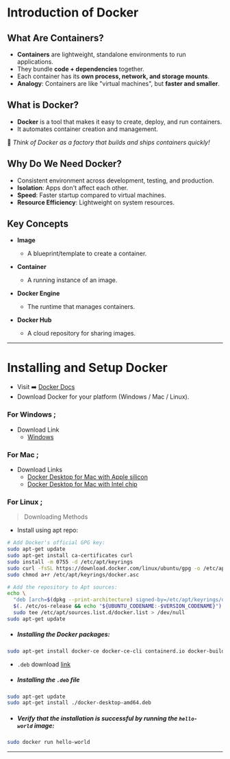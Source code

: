 

# Introduction of Docker 

## What Are Containers?

- **Containers** are lightweight, standalone environments to run applications.
- They bundle **code + dependencies** together.
- Each container has its **own process, network, and storage mounts**.
- **Analogy**: Containers are like "virtual machines", but **faster and smaller**.
## What is Docker?

- **Docker** is a tool that makes it easy to create, deploy, and run containers.
- It automates container creation and management.

💬 *Think of Docker as a factory that builds and ships containers quickly!*

## Why Do We Need Docker?

- Consistent environment across development, testing, and production.
- **Isolation**: Apps don't affect each other.
- **Speed**: Faster startup compared to virtual machines.
- **Resource Efficiency**: Lightweight on system resources.

##  Key Concepts

 - **Image**          
	 - A blueprint/template to create a container. 

 - **Container**     
	 - A running instance of an image. 

 - **Docker Engine** 
	 - The runtime that manages containers. 
 
 - **Docker Hub**  
	 - A cloud repository for sharing images. 

---
#  Installing and Setup Docker

- Visit ➡️ [Docker Docs](http://docs.docker.com/)
- Download Docker for your platform (Windows / Mac / Linux).

### For Windows ;
- Download Link 
	- [Windows](https://desktop.docker.com/win/main/amd64/190950/Docker%20Desktop%20Installer.exe?_gl=1*1d3ubxo*_gcl_au*MTIyMTcxMDYyNC4xNzQ0NzA4NTU4*_ga*MTEyODg3MTc3LjE3NDA3NTA2OTU.*_ga_XJWPQMJYHQ*MTc0NTkwMzcwMy43LjEuMTc0NTkwNDQwNC42MC4wLjA.)

### For Mac ;
- Download Links 
	- [Docker Desktop for Mac with Apple silicon](https://desktop.docker.com/mac/main/arm64/Docker.dmg?utm_source=docker&utm_medium=webreferral&utm_campaign=docs-driven-download-mac-arm64&_gl=1*1kgq4x1*_gcl_au*MTIyMTcxMDYyNC4xNzQ0NzA4NTU4*_ga*MTEyODg3MTc3LjE3NDA3NTA2OTU.*_ga_XJWPQMJYHQ*MTc0NTkwMzcwMy43LjEuMTc0NTkwMzcxNi40Ny4wLjA.)
	- [Docker Desktop for Mac with Intel chip](https://desktop.docker.com/mac/main/amd64/Docker.dmg?utm_source=docker&utm_medium=webreferral&utm_campaign=docs-driven-download-mac-amd64)

### For Linux ;

> Downloading Methods
- Install using apt repo: 

```bash
# Add Docker's official GPG key:
sudo apt-get update
sudo apt-get install ca-certificates curl
sudo install -m 0755 -d /etc/apt/keyrings
sudo curl -fsSL https://download.docker.com/linux/ubuntu/gpg -o /etc/apt/keyrings/docker.asc
sudo chmod a+r /etc/apt/keyrings/docker.asc

```

```bash
# Add the repository to Apt sources:
echo \
  "deb [arch=$(dpkg --print-architecture) signed-by=/etc/apt/keyrings/docker.asc] https://download.docker.com/linux/ubuntu \
  $(. /etc/os-release && echo "${UBUNTU_CODENAME:-$VERSION_CODENAME}") stable" | \
  sudo tee /etc/apt/sources.list.d/docker.list > /dev/null
sudo apt-get update
```

- ##### Installing the Docker packages:
```bash
sudo apt-get install docker-ce docker-ce-cli containerd.io docker-buildx-plugin docker-compose-plugin
```

- `.deb` download [link](https://desktop.docker.com/linux/main/amd64/190950/docker-desktop-amd64.deb?_gl=1*1mauz4z*_gcl_au*MTIyMTcxMDYyNC4xNzQ0NzA4NTU4*_ga*MTEyODg3MTc3LjE3NDA3NTA2OTU.*_ga_XJWPQMJYHQ*MTc0NTkwMzcwMy43LjEuMTc0NTkwNDQwNC42MC4wLjA.)

- #####  Installing the `.deb` file 
```sh
sudo apt-get update
sudo apt-get install ./docker-desktop-amd64.deb
```

- ##### Verify that the installation is successful by running the `hello-world` image:
```sh
sudo docker run hello-world
```

---
